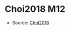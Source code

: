 <a name="material" />

# Choi2018 M12
<script type="application/ld+json">
  {
    "@context": "https://schema.org/",
    "@type": "ChemicalSubstance",
    "http://purl.org/dc/terms/conformsTo":
      {
        "@type": "CreativeWork",
        "@id": "https://bioschemas.org/profiles/ChemicalSubstance/0.4-RELEASE/"
      },
    "@id": "https://egonw.github.io/nanowiki/nanowiki523.html#material",
    "name": "Choi2018 M12",
    "sameAs": "http://127.0.0.1/mediawiki/index.php/Special:URIResolver/Choi2018_M12"
  }
</script>


* Source: [Choi2018](Choi2018.md)
